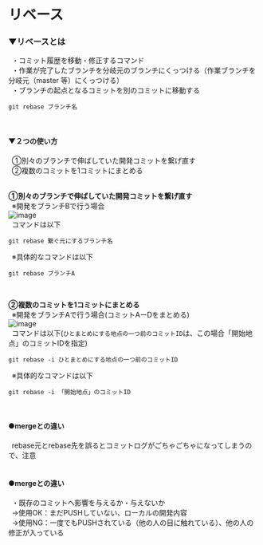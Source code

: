 # リベース

### ▼リベースとは<br>
&ensp;・コミット履歴を移動・修正するコマンド<br>
&ensp;・作業が完了したブランチを分岐元のブランチにくっつける（作業ブランチを分岐元（master 等）にくっつける）<br>
&ensp;・ブランチの起点となるコミットを別のコミットに移動する<br>
```
git rebase ブランチ名
```
<br>

#### ▼２つの使い方<br>
&ensp;①別々のブランチで伸ばしていた開発コミットを繋げ直す<br>
&ensp;②複数のコミットを1コミットにまとめる<br>
<br>

**①別々のブランチで伸ばしていた開発コミットを繋げ直す**<br>
&ensp;※開発をブランチBで行う場合<br>
![image](https://user-images.githubusercontent.com/81621944/205926765-91f1c0f0-3355-484d-821a-b10a668c28ab.png)<br>
&ensp;コマンドは以下<br>

```
git rebase 繋ぐ元にするブランチ名

```
&ensp;※具体的なコマンドは以下<br>
```
git rebase ブランチA

```
<br>

**②複数のコミットを1コミットにまとめる**<br>
&ensp;※開発をブランチAで行う場合(コミットAーDをまとめる)<br>
![image](https://user-images.githubusercontent.com/81621944/205923349-7c192968-9a56-4f33-9623-ef07ce756fa7.png)<br>
&ensp;コマンドは以下(`ひとまとめにする地点の一つ前のコミットID`は、この場合「開始地点」のコミットIDを指定)<br>
```
git rebase -i ひとまとめにする地点の一つ前のコミットID

```
&ensp;※具体的なコマンドは以下<br>
```
git rebase -i 「開始地点」のコミットID

```

<br>

#### ●mergeとの違い
&ensp;rebase元とrebase先を誤るとコミットログがごちゃごちゃになってしまうので、注意<br>
<br>


#### ●mergeとの違い
&ensp;・既存のコミットへ影響を与えるか・与えないか<br>
&ensp;→使用OK：まだPUSHしていない、ローカルの開発内容<br>
&ensp;→使用NG：一度でもPUSHされている（他の人の目に触れている）、他の人の修正が入っている<br>
<br>
